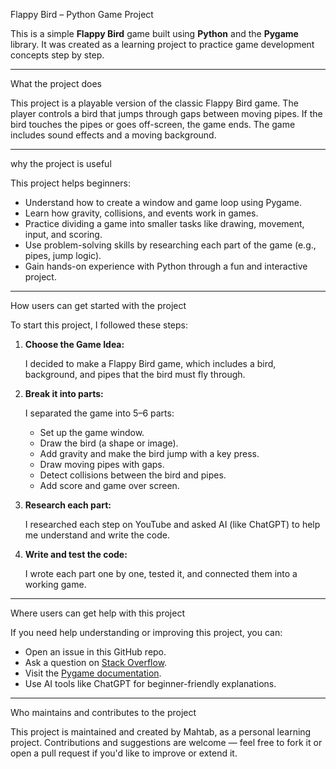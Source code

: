  Flappy Bird – Python Game Project

This is a simple **Flappy Bird** game built using **Python** and the **Pygame** library. It was created as a learning project to practice game development concepts step by step.

---

 What the project does

This project is a playable version of the classic Flappy Bird game. The player controls a bird that jumps through gaps between moving pipes. If the bird touches the pipes or goes off-screen, the game ends. The game includes sound effects and a moving background.

---

why the project is useful

This project helps beginners:

- Understand how to create a window and game loop using Pygame.
- Learn how gravity, collisions, and events work in games.
- Practice dividing a game into smaller tasks like drawing, movement, input, and scoring.
- Use problem-solving skills by researching each part of the game (e.g., pipes, jump logic).
- Gain hands-on experience with Python through a fun and interactive project.

---

How users can get started with the project

To start this project, I followed these steps:

1. **Choose the Game Idea:**
    
    I decided to make a Flappy Bird game, which includes a bird, background, and pipes that the bird must fly through.
    
2. **Break it into parts:**
    
    I separated the game into 5–6 parts:
    
    - Set up the game window.
    - Draw the bird (a shape or image).
    - Add gravity and make the bird jump with a key press.
    - Draw moving pipes with gaps.
    - Detect collisions between the bird and pipes.
    - Add score and game over screen.
3. **Research each part:**
    
    I researched each step on YouTube and asked AI (like ChatGPT) to help me understand and write the code.
    
4. **Write and test the code:**
    
    I wrote each part one by one, tested it, and connected them into a working game.
    

---

Where users can get help with this project

If you need help understanding or improving this project, you can:

- Open an issue in this GitHub repo.
- Ask a question on [Stack Overflow](https://stackoverflow.com/).
- Visit the [Pygame documentation](https://www.pygame.org/docs/).
- Use AI tools like ChatGPT for beginner-friendly explanations.

---

 Who maintains and contributes to the project

This project is maintained and created by Mahtab, as a personal learning project. Contributions and suggestions are welcome — feel free to fork it or open a pull request if you'd like to improve or extend it.
